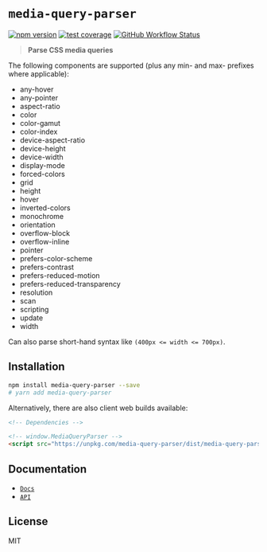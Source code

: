 # `media-query-parser`

[![npm version](https://img.shields.io/npm/v/media-query-parser.svg?style=flat-square)](https://www.npmjs.com/package/media-query-parser)
[![test coverage](https://img.shields.io/badge/dynamic/json?style=flat-square&color=brightgreen&label=coverage&query=%24.total.branches.pct&suffix=%25&url=https%3A%2F%2Funpkg.com%2Fmedia-query-parser%2Fcoverage%2Fcoverage-summary.json)](https://www.npmjs.com/package/media-query-parser)
[![GitHub Workflow Status](https://img.shields.io/github/workflow/status/tbjgolden/media-query-parser/Release?style=flat-square)](https://github.com/tbjgolden/media-query-parser/actions?query=workflow%3ARelease)

> **Parse CSS media queries**

The following components are supported (plus any min- and max- prefixes where applicable):

- any-hover
- any-pointer
- aspect-ratio
- color
- color-gamut
- color-index
- device-aspect-ratio
- device-height
- device-width
- display-mode
- forced-colors
- grid
- height
- hover
- inverted-colors
- monochrome
- orientation
- overflow-block
- overflow-inline
- pointer
- prefers-color-scheme
- prefers-contrast
- prefers-reduced-motion
- prefers-reduced-transparency
- resolution
- scan
- scripting
- update
- width

Can also parse short-hand syntax like `(400px <= width <= 700px)`.

## Installation

```sh
npm install media-query-parser --save
# yarn add media-query-parser
```

Alternatively, there are also client web builds available:

<!-- IMPORTANT: Do not delete or change the comments in the code block below -->

```html
<!-- Dependencies -->

<!-- window.MediaQueryParser -->
<script src="https://unpkg.com/media-query-parser/dist/media-query-parser.umd.js"></script>
```

## Documentation

- [`Docs`](docs)
- [`API`](docs/api)

## License

MIT

<!-- Original starter readme: https://github.com/tbjgolden/create-typescript-react-library -->
